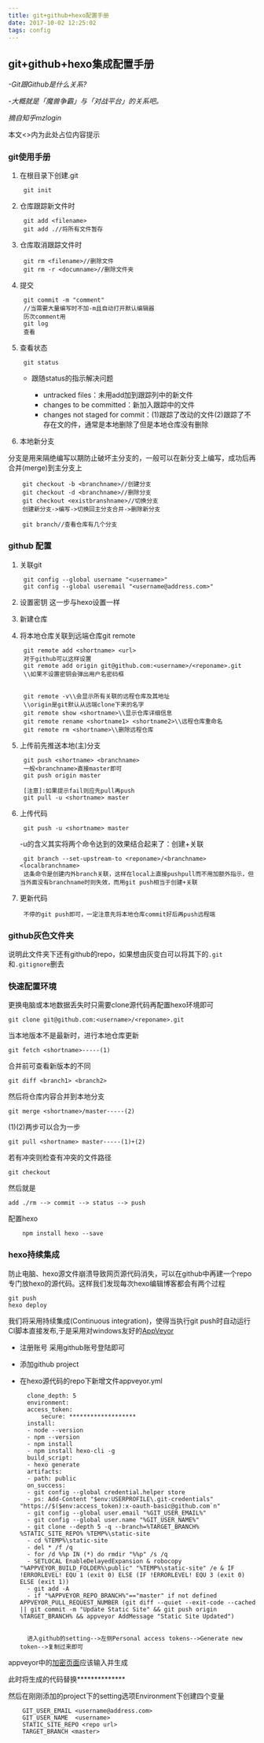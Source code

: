 ```yaml
---
title: git+github+hexo配置手册
date: 2017-10-02 12:25:02
tags: config
---
```

## git+github+hexo集成配置手册

_-Git跟Github是什么关系?_

_-大概就是「魔兽争霸」与「对战平台」的关系吧。_

_摘自知乎mzlogin_
<!-- more -->
本文<>内为此处占位内容提示
### git使用手册

1. 在根目录下创建.git

        git init
1. 仓库跟踪新文件时
        
        git add <filename>
        git add .//将所有文件暂存
1. 仓库取消跟踪文件时
        
        git rm <filename>//删除文件
        git rm -r <documname>//删除文件夹
1. 提交

        git commit -m "comment"
        //当需要大量编写时不加-m且自动打开默认编辑器
        历次comment用
        git log
        查看
1. 查看状态

        git status
    * 跟随status的指示解决问题 
        
        * untracked files：未用add加到跟踪列中的新文件
        * changes to be committed：新加入跟踪中的文件
        * changes not staged for commit：(1)跟踪了改动的文件(2)跟踪了不存在文的件，通常是本地删除了但是本地仓库没有删除

    
1. 本地新分支

分支是用来隔绝编写以期防止破坏主分支的，一般可以在新分支上编写，成功后再合并(merge)到主分支上

        git checkout -b <branchname>//创建分支
        git checkout -d <branchname>//删除分支
        git checkout <existbranshname>//切换分支
        创建新分支->编写->切换回主分支合并->删除新分支

        git branch//查看仓库有几个分支
### github 配置

1. 关联git

        git config --global username "<username>"
        git config --global useremail "<username@address.com>"
1. 设置密钥
这一步与hexo设置一样

1. 新建仓库
1. 将本地仓库关联到远端仓库git remote

        git remote add <shortname> <url>
        对于github可以这样设置
        git remote add origin git@github.com:<username>/<reponame>.git
        \\如果不设置密钥会弹出用户名密码框


        git remote -v\\会显示所有关联的远程仓库及其地址 
        \\origin是git默认从远端clone下来的名字
        git remote show <shortname>\\显示仓库详细信息
        git remote rename <shortname1> <shortname2>\\远程仓库重命名
        git remote rm <shortname>\\删除远程仓库
1. 上传前先推送本地(主)分支
        
        git push <shortname> <branchname>
        一般<branchname>直接master即可
        git push origin master

        [注意]:如果提示fail则应先pull再push
        git pull -u <shortname> master
1. 上传代码

        git push -u <shortname> master
    -u的含义其实将两个命令达到的效果结合起来了：创建+关联

        git branch --set-upstream-to <reponame>/<branchname> <localbranchname>
        这条命令是创建内外branch关联，这样在local上直接pushpull而不用加额外指示，但当外面没有branchname时则失效，而用git push相当于创建+关联

1. 更新代码
        
        不停的git push即可，一定注意先将本地仓库commit好后再push远程端

### github灰色文件夹

说明此文件夹下还有github的repo，如果想由灰变白可以将其下的`.git`和`.gitignore`删去

### 快速配置环境

更换电脑或本地数据丢失时只需要clone源代码再配置hexo环境即可

    git clone git@github.com:<username>/<reponame>.git
当本地版本不是最新时，进行本地仓库更新

    git fetch <shortname>-----(1)
合并前可查看新版本的不同

    git diff <branch1> <branch2>
然后将仓库内容合并到本地分支

    git merge <shortname>/master-----(2)
(1)(2)两步可以合为一步

    git pull <shortname> master-----(1)+(2)
若有冲突则检查有冲突的文件路径

    git checkout
然后就是

    add ./rm --> commit --> status --> push  
配置hexo

        npm install hexo --save

### hexo持续集成

防止电脑、hexo源文件崩溃导致网页源代码消失，可以在github中再建一个repo专门放hexo的源代码。这样我们发现每次hexo编辑博客都会有两个过程

    git push
    hexo deploy
我们将采用持续集成(Continuous integration)，使得当执行git push时自动运行CI脚本直接发布,于是采用对windows友好的[AppVeyor](https://ci.appveyor.com/login)

* 注册账号
采用github账号登陆即可
* 添加github project
* 在hexo源代码的repo下新增文件appveyor.yml

        clone_depth: 5
        environment:
        access_token:
            secure: *******************
        install:
        - node --version
        - npm --version
        - npm install
        - npm install hexo-cli -g
        build_script:
        - hexo generate
        artifacts:
        - path: public
        on_success:
        - git config --global credential.helper store
        - ps: Add-Content "$env:USERPROFILE\.git-credentials" "https://$($env:access_token):x-oauth-basic@github.com`n"
        - git config --global user.email "%GIT_USER_EMAIL%"
        - git config --global user.name "%GIT_USER_NAME%"
        - git clone --depth 5 -q --branch=%TARGET_BRANCH% %STATIC_SITE_REPO% %TEMP%\static-site
        - cd %TEMP%\static-site
        - del * /f /q
        - for /d %%p IN (*) do rmdir "%%p" /s /q
        - SETLOCAL EnableDelayedExpansion & robocopy "%APPVEYOR_BUILD_FOLDER%\public" "%TEMP%\static-site" /e & IF !ERRORLEVEL! EQU 1 (exit 0) ELSE (IF !ERRORLEVEL! EQU 3 (exit 0) ELSE (exit 1))
        - git add -A
        - if "%APPVEYOR_REPO_BRANCH%"=="master" if not defined APPVEYOR_PULL_REQUEST_NUMBER (git diff --quiet --exit-code --cached || git commit -m "Update Static Site" && git push origin %TARGET_BRANCH% && appveyor AddMessage "Static Site Updated")


        进入github的setting-->左侧Personal access tokens-->Generate new token-->复制过来即可
appveyor中的[加密页面](https://ci.appveyor.com/tools/encrypt)应该输入并生成

此时将生成的代码替换**************

然后在刚刚添加的project下的setting选项Environment下创建四个变量

        GIT_USER_EMAIL <username@address.com>
        GIT_USER_NAME  <username>
        STATIC_SITE_REPO <repo url>
        TARGET_BRANCH <master>


